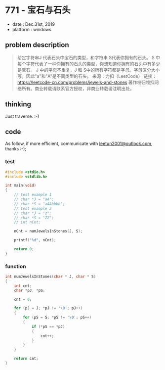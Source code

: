 # 771 - 宝石与石头

- date : Dec.31st, 2019
- platform : windows

## problem description

> 给定字符串J 代表石头中宝石的类型，和字符串 S代表你拥有的石头。 S 中每个字符代表了一种你拥有的石头的类型，你想知道你拥有的石头中有多少是宝石。
J 中的字母不重复，J 和 S中的所有字符都是字母。字母区分大小写，因此"a"和"A"是不同类型的石头。
来源：力扣（LeetCode）
链接：https://leetcode-cn.com/problems/jewels-and-stones
著作权归领扣网络所有。商业转载请联系官方授权，非商业转载请注明出处。

## thinking

Just traverse. :-)

## code

As follow, if more efficient, communicate with leetun2001@outlook.com, thanks :-);

### test

```cpp
#include <stdio.h>
#include <stdlib.h>

int main(void)
{
    // test example 1
    // char *J = "aA";
    // char *S = "aAAbbbb";
    // test example 2
    // char *J = "z";
    // char *S = "ZZ";
    // int nCnt;

    nCnt = numJewelsInStones(J, S);

    printf("%d", nCnt);

    return 0;
}
```

### function

```cpp
int numJewelsInStones(char * J, char * S)
{
    int cnt;
    char *pJ, *pS;

    cnt = 0;

    for (pJ = J; *pJ != '\0'; pJ++)
    {
        for (pS = S; *pS != '\0'; pS++)
        {
            if (*pS == *pJ)
            {
                cnt++;
            }
        }
    }

    return cnt;
}
```
